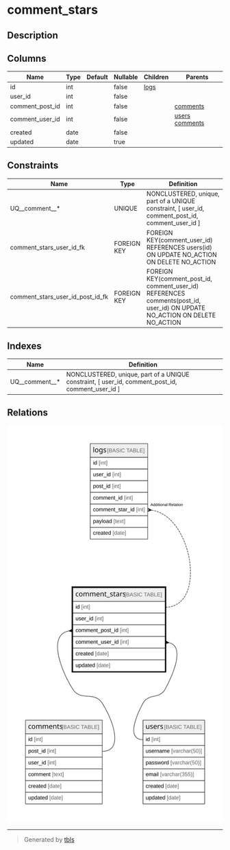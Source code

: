 # comment_stars

## Description

## Columns

| Name | Type | Default | Nullable | Children | Parents |
| ---- | ---- | ------- | -------- | -------- | ------- |
| id | int |  | false | [logs](logs.md) |  |
| user_id | int |  | false |  |  |
| comment_post_id | int |  | false |  | [comments](comments.md) |
| comment_user_id | int |  | false |  | [users](users.md) [comments](comments.md) |
| created | date |  | false |  |  |
| updated | date |  | true |  |  |

## Constraints

| Name | Type | Definition |
| ---- | ---- | ---------- |
| UQ__comment__* | UNIQUE | NONCLUSTERED, unique, part of a UNIQUE constraint, [ user_id, comment_post_id, comment_user_id ] |
| comment_stars_user_id_fk | FOREIGN KEY | FOREIGN KEY(comment_user_id) REFERENCES users(id) ON UPDATE NO_ACTION ON DELETE NO_ACTION |
| comment_stars_user_id_post_id_fk | FOREIGN KEY | FOREIGN KEY(comment_post_id, comment_user_id) REFERENCES comments(post_id, user_id) ON UPDATE NO_ACTION ON DELETE NO_ACTION |

## Indexes

| Name | Definition |
| ---- | ---------- |
| UQ__comment__* | NONCLUSTERED, unique, part of a UNIQUE constraint, [ user_id, comment_post_id, comment_user_id ] |

## Relations

![er](comment_stars.svg)

---

> Generated by [tbls](https://github.com/k1LoW/tbls)
